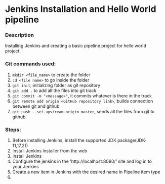 # Jenkins Installation and Hello World pipeline

### Description
Installing Jenkins and creating a basic pipeline project for hello world project.

### Git commands used:
1. `mkdir <file_name>` to create the folder
2. `cd <file name>` to go inside the folder
3. `git init`, initializing folder as git repository
5. `git add .` to add all the files into git track
6. `git commit -m "<message>"`, it commits whatever is there in the track
7. `git remote add origin <GitHub repository link>`, builds connection between git and github
8. `git push --set-upstream origin master`, sends all the files from git to github.

### Steps:
1. Before installing Jenkins, install the supported JDK package(JDK-11,17,21)
2. Install Jenkins Installer from the web
3. Install Jenkins
4. Configure the jenkins in the 'http://localhost:8080/' site and log in to your Jenkins
5. Create a new item in Jenkins with the desired name in Pipeline item type
6. 
